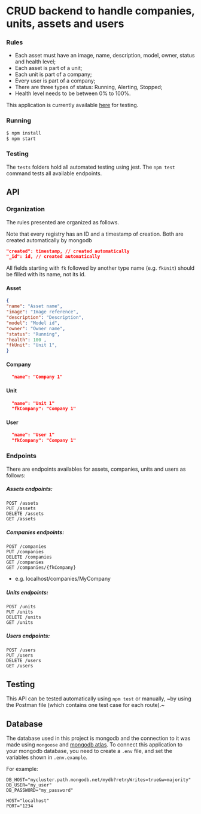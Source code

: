 # CRUD backend to handle companies, units, assets and users

### Rules
- Each asset must have an image, name, description, model, owner, status and health level;
- Each asset is part of a unit;
- Each unit is part of a company;
- Every user is part of a company;
- There are three types of status: Running, Alerting, Stopped;
- Health level needs to be between 0% to 100%.


This application is currently available [here](https://freiossupremosapi.herokuapp.com/) for testing.

### Running

```sh
$ npm install
$ npm start
```

### Testing

The `tests` folders hold all automated testing using jest.
The `npm test` command tests all available endpoints.

## API

### Organization

The rules presented are organized as follows.

Note that every registry has an ID and a timestamp of creation. Both are created automatically by mongodb
```json
"created": timestamp, // created automatically
"_id": id, // created automatically
```

All fields starting with `fk` followed by another type name (e.g. `fkUnit`) should be filled with its name, not its id.

#### Asset
```json
{
"name": "Asset name",
"image": "Image reference",
"description": "Description",
"model": "Model id",
"owner": "Owner name",
"status": "Running",
"health": 100 ,
"fkUnit": "Unit 1",
}
```

#### Company
```json
  "name": "Company 1"
```

#### Unit
```json
  "name": "Unit 1"
  "fkCompany": "Company 1"
```

#### User
```json
  "name": "User 1"
  "fkCompany": "Company 1"
```
### Endpoints
There are endpoints availables for assets, companies, units and users as follows:

##### Assets endpoints:
```
POST /assets
PUT /assets
DELETE /assets
GET /assets
```

##### Companies endpoints:
```
POST /companies
PUT /companies
DELETE /companies
GET /companies
GET /companies/{fkCompany}
```
* e.g. localhost/companies/MyCompany

##### Units endpoints:
```
POST /units
PUT /units
DELETE /units
GET /units
```

##### Users endpoints:
```
POST /users
PUT /users
DELETE /users
GET /users
```

## Testing
This API can be tested automatically using `npm test` or manually, ~by using the Postman file (which contains one test case for each route).~ 

## Database

The database used in this project is mongodb and the connection to it was made using `mongoose` and [mongodb atlas](https://www.mongodb.com/atlas/database). To connect this application to your mongodb database, you need to create a `.env` file, and set the variables shown in `.env.example`.

For example:
```
DB_HOST="mycluster.path.mongodb.net/mydb?retryWrites=true&w=majority"
DB_USER="my_user"
DB_PASSWORD="my_password"

HOST="localhost"
PORT="1234
```
